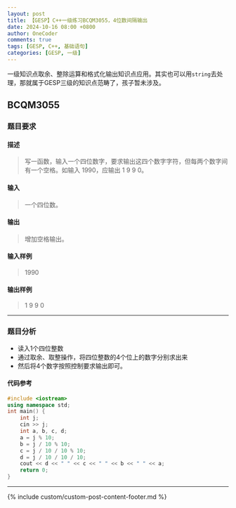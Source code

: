 ```yaml
---
layout: post
title: 【GESP】C++一级练习BCQM3055，4位数间隔输出
date: 2024-10-16 08:00 +0800
author: OneCoder
comments: true
tags: [GESP, C++, 基础语句]
categories: [GESP, 一级]
---
```

一级知识点取余、整除运算和格式化输出知识点应用。其实也可以用`string`去处理，那就属于GESP三级的知识点范畴了，孩子暂未涉及。

<!--more-->

## BCQM3055

### 题目要求

#### 描述

>写一函数，输入一个四位数字，要求输出这四个数字字符，但每两个数字间有一个空格。如输入 1990，应输出 1 9 9 0。

#### 输入

>一个四位数。

#### 输出

>增加空格输出。

#### 输入样例

>1990

#### 输出样例

>1 9 9 0

---

### 题目分析

- 读入1个四位整数
- 通过取余、取整操作，将四位整数的4个位上的数字分别求出来
- 然后将4个数字按照控制要求输出即可。

#### 代码参考

```cpp
#include <iostream>
using namespace std;
int main() {
    int j;
    cin >> j;
    int a, b, c, d;
    a = j % 10;
    b = j / 10 % 10;
    c = j / 10 / 10 % 10;
    d = j / 10 / 10 / 10;
    cout << d << " " << c << " " << b << " " << a;
    return 0;
}
```

---

{% include custom/custom-post-content-footer.md %}
